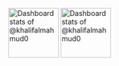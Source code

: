 <picture><source media="(prefers-color-scheme: dark)" srcset="https://myreadme.vercel.app/api/embed/khalifalmahmud0?panels=userstatistics,commitgraph"  height="100"><img alt="Dashboard stats of @khalifalmahmud0" src="https://myreadme.vercel.app/api/embed/khalifalmahmud0?panels=userstatistics,commitgraph"  height="100"></picture>
<picture><source media="(prefers-color-scheme: dark)" srcset="https://myreadme.vercel.app/api/embed/khalifalmahmud0?panels=toprepositories,toplanguages"  height="100"><img alt="Dashboard stats of @khalifalmahmud0" src="https://myreadme.vercel.app/api/embed/khalifalmahmud0?panels=toprepositories,toplanguages"  height="100"></picture>
